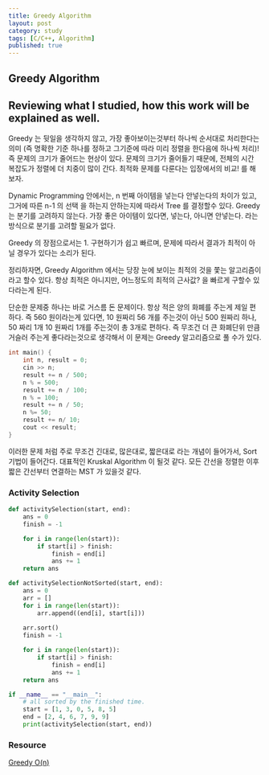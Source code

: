 ```yaml
---
title: Greedy Algorithm
layout: post
category: study
tags: [C/C++, Algorithm]
published: true
---
```


## Greedy Algorithm

Reviewing what I studied, how this work will be explained as well. 
---

Greedy 는 뒷일을 생각하지 않고, 가장 좋아보이는것부터 하나씩 순서대로 처리한다는 의미 (즉 명확한 기준 하나를 정하고 그기준에 따라 미리 정렬을 한다음에 하나씩 처리)! 즉 문제의 크기가 줄어드는 현상이 있다. 문제의 크기가 줄어들기 때문에, 전체의 시간 복잡도가 정렬에 더 치중이 많이 간다. 최적화 문제를 다룬다는 입장에서의 비교! 를 해보자.

Dynamic Programming 안에서는, n 번째 아이템을 넣는다 안넣는다의 차이가 있고, 그거에 따른 n-1 의 선택 을 하는지 안하는지에 따라서 Tree 를 결정할수 있다. Greedy 는 분기를 고려하지 않는다. 가장 좋은 아이템이 있다면, 넣는다, 아니면 안넣는다. 라는 방식으로 분기를 고려할 필요가 없다.

Greedy 의 장점으로서는 1. 구현하기가 쉽고 빠르며, 문제에 따라서 결과가 최적이 아닐 경우가 있다는 소리가 된다.

정리하자면, Greedy Algorithm 에서는 당장 눈에 보이는 최적의 것을 쫓는 알고리즘이라고 할수 있다. 항상 최적은 아니지만, 어느정도의 최적의 근사값? 을 빠르게 구할수 있다라는게 된다.

단순한 문제중 하나는 바로 거스름 돈 문제이다. 항상 적은 양의 화폐를 주는게 제일 편하다. 즉 560 원이라는게 있다면, 10 원짜리 56 개를 주는것이 아닌 500 원짜리 하나, 50 짜리 1개 10 원짜리 1개를 주는것이 총 3개로 편하다. 즉 무조건 더 큰 화폐단위 만큼 거슬러 주는게 좋다라는것으로 생각해서 이 문제는 Greedy 알고리즘으로 풀 수가 있다.

```cpp
int main() {
    int n, result = 0;
    cin >> n;
    result += n / 500;
    n % = 500;
    result += n / 100;
    n % = 100;
    result += n / 50;
    n %= 50;
    result += n/ 10;
    cout << result;
}
```

이러한 문제 처럼 주로 무조건 긴대로, 많은대로, 짧은대로 라는 개념이 들어가서, Sort 기법이 들어간다. 대표적인 Kruskal Algorithm 이 될것 같다. 모든 간선을 정렬한 이후 짧은 간선부터 연결하는 MST 가 있을것 같다.

### Activity Selection
```python
def activitySelection(start, end):
    ans = 0
    finish = -1

    for i in range(len(start)):
        if start[i] > finish:
            finish = end[i]
            ans += 1
    return ans

def activitySelectionNotSorted(start, end):
    ans = 0
    arr = []
    for i in range(len(start)):
        arr.append((end[i], start[i]))
    
    arr.sort()
    finish = -1

    for i in range(len(start)):
        if start[i] > finish:
            finish = end[i]
            ans += 1
    return ans

if __name__ == "__main__":
    # all sorted by the finished time.
    start = [1, 3, 0, 5, 8, 5]
    end = [2, 4, 6, 7, 9, 9]
    print(activitySelection(start, end))

```

### Resource
[Greedy O(n)](https://www.geeksforgeeks.org/activity-selection-problem-greedy-algo-1/)